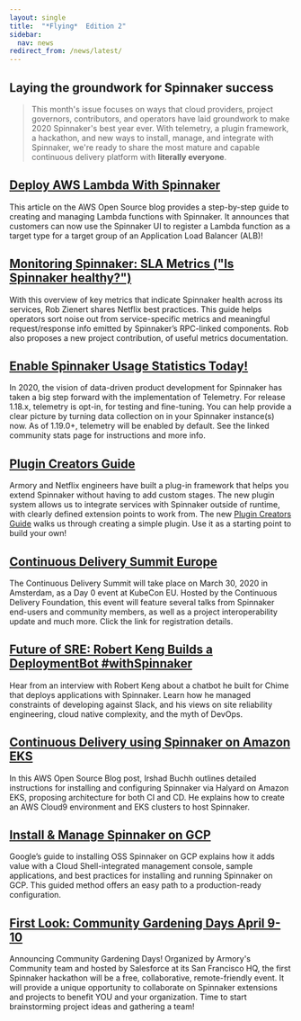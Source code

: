 ```yaml
---
layout: single
title:  "*Flying*  Edition 2"
sidebar:
  nav: news
redirect_from: /news/latest/
---
```

## Laying the groundwork for Spinnaker success
> This month's issue focuses on ways that cloud providers, project governors, contributors, and operators have laid groundwork to make 2020 Spinnaker's best year ever. With telemetry, a plugin framework, a hackathon, and new ways to install, manage, and integrate with Spinnaker, we're ready to share the most mature and capable continuous delivery platform with **literally everyone**.


## [Deploy AWS Lambda With Spinnaker](https://aws.amazon.com/blogs/opensource/how-to-integrate-aws-lambda-with-spinnaker/)

This article on the AWS Open Source blog provides a step-by-step guide to creating and managing Lambda functions with Spinnaker. It announces that customers can now use the Spinnaker UI to register a Lambda function as a target type for a target group of an Application Load Balancer (ALB)!


## [Monitoring Spinnaker: SLA Metrics ("Is Spinnaker healthy?")](https://blog.spinnaker.io/monitoring-spinnaker-sla-metrics-a408754f6b7b)

With this overview of key metrics that indicate Spinnaker health across its services, Rob Zienert shares Netflix best practices. This guide helps operators sort noise out from service-specific metrics and meaningful request/response info emitted by Spinnaker’s RPC-linked components. Rob also proposes a new project contribution, of useful metrics documentation.


## [Enable Spinnaker Usage Statistics Today!](https://www.spinnaker.io/community/stats/)

In 2020, the vision of data-driven product development for Spinnaker has taken a big step forward with the implementation of Telemetry. For release 1.18.x, telemetry is opt-in, for testing and fine-tuning. You can help provide a clear picture by turning data collection on in your Spinnaker instance(s) now. As of 1.19.0+, telemetry will be enabled by default. See the linked community stats page for instructions and more info.


## [Plugin Creators Guide](/guides/developer/plugin-creators/overview/)

Armory and Netflix engineers have built a plug-in framework that helps you extend Spinnaker without having to add custom stages. The new plugin system allows us to integrate services with Spinnaker outside of runtime, with clearly defined extension points to work from. The new [Plugin Creators Guide](/guides/developer/plugin-creators/overview/) walks us through creating a simple plugin. Use it as a starting point to build your own!


## [Continuous Delivery Summit Europe](https://events.linuxfoundation.org/kubecon-cloudnativecon-europe/program/colocated-events/#continuous-delivery-summit)

The Continuous Delivery Summit will take place on March 30, 2020 in Amsterdam, as a Day 0 event at KubeCon EU. Hosted by the Continuous Delivery Foundation, this event will feature several talks from Spinnaker end-users and community members, as well as a project interoperability update and much more. Click the link for registration details.


## [Future of SRE: Robert Keng Builds a DeploymentBot #withSpinnaker](https://blog.spinnaker.io/future-of-sre-robert-keng-builds-a-deploybot-withspinnaker-70ff3e37c56a)

Hear from an interview with Robert Keng about a chatbot he built for Chime that deploys applications with Spinnaker. Learn how he managed constraints of developing against Slack, and his views on site reliability engineering, cloud native complexity, and the myth of DevOps.


## [Continuous Delivery using Spinnaker on Amazon EKS](https://aws.amazon.com/blogs/opensource/continuous-delivery-spinnaker-amazon-eks/)

In this AWS Open Source Blog post, Irshad Buchh outlines detailed instructions for installing and configuring Spinnaker via Halyard on Amazon EKS, proposing architecture for both CI and CD. He explains how to create an AWS Cloud9 environment and EKS clusters to host Spinnaker.

## [Install & Manage Spinnaker on GCP](https://cloud.google.com/docs/ci-cd/spinnaker/spinnaker-for-gcp)

Google’s guide to installing OSS Spinnaker on GCP explains how it adds value with a Cloud Shell-integrated management console, sample applications, and best practices for installing and running Spinnaker on GCP. This guided method offers an easy path to a production-ready configuration.


## [First Look: Community Gardening Days April 9-10](https://www.armory.io/blog/first-spinnaker-community-gardening-days-april-9-10-salesforce/)
Announcing Community Gardening Days! Organized by Armory's Community team and hosted by Salesforce at its San Francisco HQ, the first Spinnaker hackathon will be a free, collaborative, remote-friendly event. It will provide a unique opportunity to collaborate on Spinnaker extensions and projects to benefit YOU and your organization. Time to start brainstorming project ideas and gathering a team!
